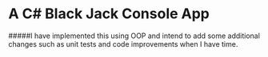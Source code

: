 # A C# Black Jack Console App
#####I have implemented this using OOP and intend to add some additional changes such as unit tests and code improvements when I have time.
